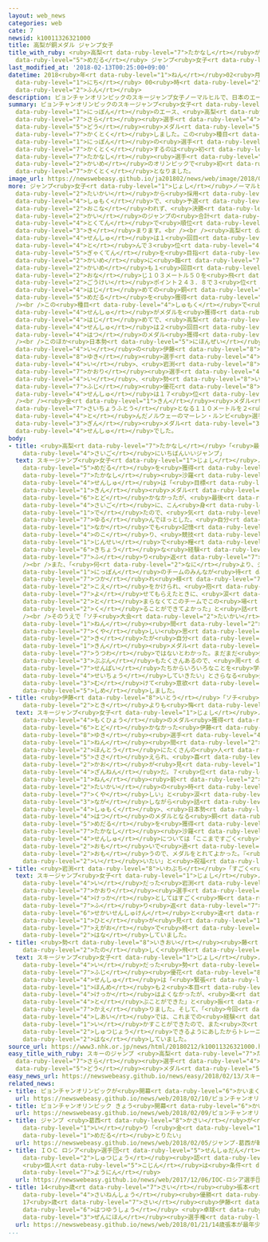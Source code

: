 ```yaml
---
layout: web_news
categories: web
cate: 7
newsid: k10011326321000
title: 高梨が銅メダル ジャンプ女子
title_with_ruby: <ruby>高梨<rt data-ruby-level="7">たかなし</rt></ruby>が<ruby>銅<rt data-ruby-level="5">どう</rt></ruby><ruby>メダル<rt
  data-ruby-level="5">めだる</rt></ruby> ジャンプ<ruby>女子<rt data-ruby-level="1">じょし</rt></ruby>
last_modified_at: '2018-02-13T00:25:00+09:00'
datetime: 2018<ruby>年<rt data-ruby-level="1">ねん</rt></ruby>02<ruby>月<rt data-ruby-level="1">がつ</rt></ruby>13<ruby>日<rt
  data-ruby-level="1">にち</rt></ruby> 00<ruby>時<rt data-ruby-level="2">じ</rt></ruby>25<ruby>分<rt
  data-ruby-level="2">ふん</rt></ruby>
description: ピョンチャンオリンピックのスキージャンプ女子ノーマルヒルで、日本のエース、高梨沙羅選手が銅メダルを獲得しました。この種目で日本の選手がメダルを獲得するのは初めてで、高梨選手は２回目のオリンピックで初のメダル獲得となりました。
summary: ピョンチャンオリンピックのスキージャンプ<ruby>女子<rt data-ruby-level="1">じょし</rt></ruby>ノーマルヒルで、<ruby>日本<rt
  data-ruby-level="1">にっぽん</rt></ruby>のエース、<ruby>高梨<rt data-ruby-level="7">たかなし</rt></ruby><ruby>沙羅<rt
  data-ruby-level="7">さら</rt></ruby><ruby>選手<rt data-ruby-level="4">せんしゅ</rt></ruby>が<ruby>銅<rt
  data-ruby-level="5">どう</rt></ruby><ruby>メダル<rt data-ruby-level="5">めだる</rt></ruby>を<ruby>獲得<rt
  data-ruby-level="7">かくとく</rt></ruby>しました。この<ruby>種目<rt data-ruby-level="4">しゅもく</rt></ruby>で<ruby>日本<rt
  data-ruby-level="1">にっぽん</rt></ruby>の<ruby>選手<rt data-ruby-level="4">せんしゅ</rt></ruby>がメダルを<ruby>獲得<rt
  data-ruby-level="7">かくとく</rt></ruby>するのは<ruby>初<rt data-ruby-level="4">はじ</rt></ruby>めてで、<ruby>高梨<rt
  data-ruby-level="7">たかなし</rt></ruby><ruby>選手<rt data-ruby-level="4">せんしゅ</rt></ruby>は２<ruby>回目<rt
  data-ruby-level="2">かいめ</rt></ruby>のオリンピックで<ruby>初<rt data-ruby-level="4">はつ</rt></ruby>のメダル<ruby>獲得<rt
  data-ruby-level="7">かくとく</rt></ruby>となりました。
image_url: https://newswebeasy.github.io/ja201802/news/web/image/2018/02/12/K10011326321_1802130021_1802130025_01_02.jpg
more: ジャンプ<ruby>女子<rt data-ruby-level="1">じょし</rt></ruby>ノーマルヒルは、<ruby>前回<rt data-ruby-level="2">ぜんかい</rt></ruby>のソチ<ruby>大会<rt
  data-ruby-level="2">たいかい</rt></ruby>から<ruby>採用<rt data-ruby-level="5">さいよう</rt></ruby>された<ruby>種目<rt
  data-ruby-level="4">しゅもく</rt></ruby>で、<ruby>予選<rt data-ruby-level="4">よせん</rt></ruby>は<ruby>行<rt
  data-ruby-level="2">おこな</rt></ruby>われず、<ruby>決勝<rt data-ruby-level="3">けっしょう</rt></ruby>の２<ruby>回<rt
  data-ruby-level="2">かい</rt></ruby>のジャンプの<ruby>合計<rt data-ruby-level="2">ごうけい</rt></ruby><ruby>得点<rt
  data-ruby-level="4">とくてん</rt></ruby>で<ruby>順位<rt data-ruby-level="4">じゅんい</rt></ruby>が<ruby>決<rt
  data-ruby-level="3">き</rt></ruby>まります。<br /><br /><ruby>高梨<rt data-ruby-level="7">たかなし</rt></ruby><ruby>選手<rt
  data-ruby-level="4">せんしゅ</rt></ruby>は１<ruby>回目<rt data-ruby-level="2">かいめ</rt></ruby>で１０３メートル５０を<ruby>飛<rt
  data-ruby-level="4">と</rt></ruby>んで３<ruby>位<rt data-ruby-level="4">い</rt></ruby>につけ<ruby>逆転<rt
  data-ruby-level="5">ぎゃくてん</rt></ruby>を<ruby>目指<rt data-ruby-level="3">めざ</rt></ruby>して２<ruby>回目<rt
  data-ruby-level="2">かいめ</rt></ruby>に<ruby>臨<rt data-ruby-level="7">のぞ</rt></ruby>みました。そして２<ruby>回目<rt
  data-ruby-level="2">かいめ</rt></ruby>も１<ruby>回目<rt data-ruby-level="2">かいめ</rt></ruby>と<ruby>同<rt
  data-ruby-level="2">おな</rt></ruby>じ１０３メートル５０を<ruby>飛<rt data-ruby-level="4">と</rt></ruby>んで<ruby>合計<rt
  data-ruby-level="2">ごうけい</rt></ruby>ポイント２４３．８で３<ruby>位<rt data-ruby-level="4">い</rt></ruby>となり、<ruby>初<rt
  data-ruby-level="4">はじ</rt></ruby>めての<ruby>銅<rt data-ruby-level="5">どう</rt></ruby><ruby>メダル<rt
  data-ruby-level="5">めだる</rt></ruby>を<ruby>獲得<rt data-ruby-level="7">かくとく</rt></ruby>しました。<br
  /><br />この<ruby>種目<rt data-ruby-level="4">しゅもく</rt></ruby>で<ruby>日本<rt data-ruby-level="1">にっぽん</rt></ruby>の<ruby>選手<rt
  data-ruby-level="4">せんしゅ</rt></ruby>がメダルを<ruby>獲得<rt data-ruby-level="7">かくとく</rt></ruby>するのは<ruby>初<rt
  data-ruby-level="4">はじ</rt></ruby>めてで、<ruby>高梨<rt data-ruby-level="7">たかなし</rt></ruby><ruby>選手<rt
  data-ruby-level="4">せんしゅ</rt></ruby>は２<ruby>回目<rt data-ruby-level="2">かいめ</rt></ruby>のオリンピックで<ruby>初<rt
  data-ruby-level="4">はつ</rt></ruby>のメダル<ruby>獲得<rt data-ruby-level="7">かくとく</rt></ruby>となりました。<br
  /><br />このほか<ruby>日本勢<rt data-ruby-level="5">にほんぜい</rt></ruby>は<ruby>前回<rt data-ruby-level="2">ぜんかい</rt></ruby>７<ruby>位<rt
  data-ruby-level="4">い</rt></ruby>の<ruby>伊藤<rt data-ruby-level="8">いとう</rt></ruby><ruby>有希<rt
  data-ruby-level="8">ゆき</rt></ruby><ruby>選手<rt data-ruby-level="4">せんしゅ</rt></ruby>が９<ruby>位<rt
  data-ruby-level="4">い</rt></ruby>、<ruby>岩渕<rt data-ruby-level="8">いわぶち</rt></ruby><ruby>香里<rt
  data-ruby-level="7">かおり</rt></ruby><ruby>選手<rt data-ruby-level="4">せんしゅ</rt></ruby>は１２<ruby>位<rt
  data-ruby-level="4">い</rt></ruby>、<ruby>勢<rt data-ruby-level="8">いきおい</rt></ruby><ruby>藤<rt
  data-ruby-level="7">ふじ</rt></ruby><ruby>優花<rt data-ruby-level="8">ゆか</rt></ruby><ruby>選手<rt
  data-ruby-level="4">せんしゅ</rt></ruby>は１７<ruby>位<rt data-ruby-level="4">い</rt></ruby>でした。<br
  /><br /><ruby>金<rt data-ruby-level="1">きん</rt></ruby><ruby>メダル<rt data-ruby-level="1">めだる</rt></ruby>は<ruby>最長不倒<rt
  data-ruby-level="7">さいちょうふとう</rt></ruby>となる１１０メートルを２<ruby>回目<rt data-ruby-level="2">かいめ</rt></ruby>で<ruby>飛<rt
  data-ruby-level="4">と</rt></ruby>んだノルウェーのマーレン・ルンビ<ruby>選手<rt data-ruby-level="4">せんしゅ</rt></ruby>、<ruby>銀<rt
  data-ruby-level="3">ぎん</rt></ruby><ruby>メダル<rt data-ruby-level="3">めだる</rt></ruby>はドイツのカタリーナ・アルトハウス<ruby>選手<rt
  data-ruby-level="4">せんしゅ</rt></ruby>でした。
body:
- title: <ruby>高梨<rt data-ruby-level="7">たかなし</rt></ruby>「<ruby>最後<rt data-ruby-level="4">さいご</rt></ruby>の<ruby>最後<rt
    data-ruby-level="4">さいご</rt></ruby>にいちばんいいジャンプ」
  text: スキージャンプ<ruby>女子<rt data-ruby-level="1">じょし</rt></ruby>ノーマルヒルで<ruby>銅<rt data-ruby-level="5">どう</rt></ruby><ruby>メダル<rt
    data-ruby-level="5">めだる</rt></ruby>を<ruby>獲得<rt data-ruby-level="7">かくとく</rt></ruby>した<ruby>高梨<rt
    data-ruby-level="7">たかなし</rt></ruby><ruby>沙羅<rt data-ruby-level="7">さら</rt></ruby><ruby>選手<rt
    data-ruby-level="4">せんしゅ</rt></ruby>は「<ruby>目標<rt data-ruby-level="4">もくひょう</rt></ruby>にしていた<ruby>金<rt
    data-ruby-level="1">きん</rt></ruby><ruby>メダル<rt data-ruby-level="1">めだる</rt></ruby>には<ruby>届<rt
    data-ruby-level="6">とど</rt></ruby>かなかったが、<ruby>最後<rt data-ruby-level="4">さいご</rt></ruby>の<ruby>最後<rt
    data-ruby-level="4">さいご</rt></ruby>に、こん<ruby>身<rt data-ruby-level="3">しん</rt></ruby>のいちばんいいジャンプが<ruby>出<rt
    data-ruby-level="1">で</rt></ruby>たので、<ruby>気<rt data-ruby-level="1">き</rt></ruby>が<ruby>緩<rt
    data-ruby-level="7">ゆる</rt></ruby>んでほっとした。<ruby>自分<rt data-ruby-level="2">じぶん</rt></ruby>の<ruby>中<rt
    data-ruby-level="1">なか</rt></ruby>でも<ruby>記憶<rt data-ruby-level="7">きおく</rt></ruby>に<ruby>残<rt
    data-ruby-level="4">のこ</rt></ruby>り、<ruby>競技<rt data-ruby-level="5">きょうぎ</rt></ruby><ruby>人生<rt
    data-ruby-level="1">じんせい</rt></ruby>で<ruby>糧<rt data-ruby-level="7">かて</rt></ruby>になる<ruby>貴重<rt
    data-ruby-level="6">きちょう</rt></ruby>な<ruby>経験<rt data-ruby-level="5">けいけん</rt></ruby>になった」と<ruby>振<rt
    data-ruby-level="7">ふ</rt></ruby>り<ruby>返<rt data-ruby-level="7">かえ</rt></ruby>りました。<br
    /><br />また、「<ruby>何<rt data-ruby-level="2">なに</rt></ruby>より、ジャンプの<ruby>後<rt data-ruby-level="2">あと</rt></ruby>に<ruby>日本<rt
    data-ruby-level="1">にっぽん</rt></ruby>のチームのみんなが<ruby>待<rt data-ruby-level="3">ま</rt></ruby>っていてくれたのがうれしかった。『お<ruby>疲<rt
    data-ruby-level="7">つか</rt></ruby>れ<ruby>様<rt data-ruby-level="7">さま</rt></ruby>』とか『すごいね』と<ruby>声<rt
    data-ruby-level="2">こえ</rt></ruby>をかけられ、<ruby>抱<rt data-ruby-level="7">だ</rt></ruby>き<ruby>寄<rt
    data-ruby-level="7">よ</rt></ruby>せてもらえたときに、<ruby>涙<rt data-ruby-level="7">なみだ</rt></ruby>が<ruby>止<rt
    data-ruby-level="2">と</rt></ruby>まらなくてこのチームでこの<ruby>場<rt data-ruby-level="2">ば</rt></ruby>に<ruby>来<rt
    data-ruby-level="2">く</rt></ruby>ることができてよかった」と<ruby>話<rt data-ruby-level="2">はな</rt></ruby>しました。<br
    /><br />そのうえで「ソチ<ruby>大会<rt data-ruby-level="2">たいかい</rt></ruby>からの４<ruby>年<rt
    data-ruby-level="1">ねん</rt></ruby><ruby>間<rt data-ruby-level="2">かん</rt></ruby>、<ruby>悔<rt
    data-ruby-level="7">くや</rt></ruby>しい<ruby>思<rt data-ruby-level="2">おも</rt></ruby>いをバネにここまで<ruby>来<rt
    data-ruby-level="2">き</rt></ruby>たが<ruby>自分<rt data-ruby-level="2">じぶん</rt></ruby>はまだ<ruby>金<rt
    data-ruby-level="1">きん</rt></ruby><ruby>メダル<rt data-ruby-level="1">めだる</rt></ruby>の<ruby>器<rt
    data-ruby-level="7">うつわ</rt></ruby>ではないとわかった。まだまだ<ruby>勉強<rt data-ruby-level="3">べんきょう</rt></ruby>していかなければいけない<ruby>部分<rt
    data-ruby-level="3">ぶぶん</rt></ruby>もたくさんあるので、<ruby>周<rt data-ruby-level="4">まわ</rt></ruby>りの<ruby>先輩<rt
    data-ruby-level="7">せんぱい</rt></ruby>たちからいろいろなことを<ruby>学<rt data-ruby-level="1">まな</rt></ruby>んで<ruby>成長<rt
    data-ruby-level="4">せいちょう</rt></ruby>していきたい」とさらなる<ruby>飛躍<rt data-ruby-level="7">ひやく</rt></ruby>に<ruby>向<rt
    data-ruby-level="3">む</rt></ruby>けて<ruby>意欲<rt data-ruby-level="6">いよく</rt></ruby>を<ruby>示<rt
    data-ruby-level="5">しめ</rt></ruby>しました。
- title: <ruby>伊藤<rt data-ruby-level="8">いとう</rt></ruby>「ソチ<ruby>大会<rt data-ruby-level="2">たいかい</rt></ruby>の<ruby>時<rt
    data-ruby-level="2">とき</rt></ruby>よりも<ruby>悔<rt data-ruby-level="7">くや</rt></ruby>しい」
  text: スキージャンプ<ruby>女子<rt data-ruby-level="1">じょし</rt></ruby>ノーマルヒルで９<ruby>位<rt data-ruby-level="4">い</rt></ruby>となり<ruby>目標<rt
    data-ruby-level="4">もくひょう</rt></ruby>のメダル<ruby>獲得<rt data-ruby-level="7">かくとく</rt></ruby>に<ruby>届<rt
    data-ruby-level="6">とど</rt></ruby>かなかった<ruby>伊藤<rt data-ruby-level="8">いとう</rt></ruby><ruby>有希<rt
    data-ruby-level="8">ゆき</rt></ruby><ruby>選手<rt data-ruby-level="4">せんしゅ</rt></ruby>は「この４<ruby>年<rt
    data-ruby-level="1">ねん</rt></ruby><ruby>間<rt data-ruby-level="2">かん</rt></ruby>、<ruby>本当<rt
    data-ruby-level="2">ほんとう</rt></ruby>にたくさんの<ruby>人<rt data-ruby-level="1">ひと</rt></ruby>に<ruby>支<rt
    data-ruby-level="5">ささ</rt></ruby>えられ、<ruby>喜<rt data-ruby-level="4">よろこ</rt></ruby>ぶ<ruby>顔<rt
    data-ruby-level="2">かお</rt></ruby>が<ruby>見<rt data-ruby-level="1">み</rt></ruby>たかったが、それができなくてすごく<ruby>残念<rt
    data-ruby-level="4">ざんねん</rt></ruby>だ。７<ruby>位<rt data-ruby-level="4">い</rt></ruby>だった４<ruby>年<rt
    data-ruby-level="1">ねん</rt></ruby><ruby>前<rt data-ruby-level="2">まえ</rt></ruby>のソチ<ruby>大会<rt
    data-ruby-level="2">たいかい</rt></ruby>の<ruby>時<rt data-ruby-level="2">とき</rt></ruby>よりも<ruby>悔<rt
    data-ruby-level="7">くや</rt></ruby>しい」と<ruby>涙<rt data-ruby-level="7">なみだ</rt></ruby>を<ruby>流<rt
    data-ruby-level="3">なが</rt></ruby>しながら<ruby>話<rt data-ruby-level="2">はな</rt></ruby>していました。そのうえで、この<ruby>種目<rt
    data-ruby-level="4">しゅもく</rt></ruby>、<ruby>日本勢<rt data-ruby-level="5">にほんぜい</rt></ruby><ruby>初<rt
    data-ruby-level="4">はつ</rt></ruby>のメダルとなる<ruby>銅<rt data-ruby-level="5">どう</rt></ruby><ruby>メダル<rt
    data-ruby-level="5">めだる</rt></ruby>を<ruby>獲得<rt data-ruby-level="7">かくとく</rt></ruby>した<ruby>高梨<rt
    data-ruby-level="7">たかなし</rt></ruby><ruby>沙羅<rt data-ruby-level="7">さら</rt></ruby><ruby>選手<rt
    data-ruby-level="4">せんしゅ</rt></ruby>については「ここまですごく<ruby>苦<rt data-ruby-level="3">くる</rt></ruby>しい<ruby>思<rt
    data-ruby-level="2">おも</rt></ruby>いで<ruby>過<rt data-ruby-level="5">す</rt></ruby>ごしたと<ruby>思<rt
    data-ruby-level="2">おも</rt></ruby>うので、メダルをとれてよかった。『<ruby>本当<rt data-ruby-level="2">ほんとう</rt></ruby>におめでとう』と<ruby>言<rt
    data-ruby-level="2">い</rt></ruby>いたい」と<ruby>祝福<rt data-ruby-level="4">しゅくふく</rt></ruby>していました。
- title: <ruby>岩渕<rt data-ruby-level="8">いわぶち</rt></ruby>「すごく<ruby>悔<rt data-ruby-level="7">くや</rt></ruby>しい」
  text: スキージャンプ<ruby>女子<rt data-ruby-level="1">じょし</rt></ruby>ノーマルヒルで１２<ruby>位<rt
    data-ruby-level="4">い</rt></ruby>だった<ruby>岩渕<rt data-ruby-level="8">いわぶち</rt></ruby><ruby>香里<rt
    data-ruby-level="7">かおり</rt></ruby><ruby>選手<rt data-ruby-level="4">せんしゅ</rt></ruby>は「<ruby>結果<rt
    data-ruby-level="4">けっか</rt></ruby>としてはすごく<ruby>悔<rt data-ruby-level="7">くや</rt></ruby>しいです」と<ruby>振<rt
    data-ruby-level="7">ふ</rt></ruby>り<ruby>返<rt data-ruby-level="7">かえ</rt></ruby>ったうえで、「ワールドカップや<ruby>世界選手権<rt
    data-ruby-level="6">せかいせんしゅけん</rt></ruby>と<ruby>違<rt data-ruby-level="7">ちが</rt></ruby>ってオリンピックではいろいろな<ruby>人<rt
    data-ruby-level="1">ひと</rt></ruby>が<ruby>見<rt data-ruby-level="1">み</rt></ruby>てくれ、<ruby>笑顔<rt
    data-ruby-level="7">えがお</rt></ruby>で<ruby>終<rt data-ruby-level="3">お</rt></ruby>われてよかったです」と<ruby>話<rt
    data-ruby-level="2">はな</rt></ruby>していました。
- title: <ruby>勢<rt data-ruby-level="8">いきおい</rt></ruby><ruby>藤<rt data-ruby-level="7">ふじ</rt></ruby>「<ruby>楽<rt
    data-ruby-level="2">たの</rt></ruby>しく<ruby>飛<rt data-ruby-level="4">と</rt></ruby>ぶことができた」
  text: スキージャンプ<ruby>女子<rt data-ruby-level="1">じょし</rt></ruby>ノーマルヒルで１７<ruby>位<rt
    data-ruby-level="4">い</rt></ruby>だった<ruby>勢<rt data-ruby-level="8">いきおい</rt></ruby><ruby>藤<rt
    data-ruby-level="7">ふじ</rt></ruby><ruby>優花<rt data-ruby-level="8">ゆか</rt></ruby><ruby>選手<rt
    data-ruby-level="4">せんしゅ</rt></ruby>は「<ruby>緊張<rt data-ruby-level="7">きんちょう</rt></ruby>していたが１<ruby>本目<rt
    data-ruby-level="1">ほんめ</rt></ruby>も２<ruby>本目<rt data-ruby-level="1">ほんめ</rt></ruby>もいいジャンプができた。あまり<ruby>結果<rt
    data-ruby-level="4">けっか</rt></ruby>はよくなかったが、<ruby>楽<rt data-ruby-level="2">たの</rt></ruby>しく<ruby>飛<rt
    data-ruby-level="4">と</rt></ruby>ぶことができた」と<ruby>振<rt data-ruby-level="7">ふ</rt></ruby>り<ruby>返<rt
    data-ruby-level="7">かえ</rt></ruby>りました。そして、「<ruby>今回<rt data-ruby-level="2">こんかい</rt></ruby>の<ruby>試合<rt
    data-ruby-level="4">しあい</rt></ruby>では、これまでの<ruby>経験<rt data-ruby-level="5">けいけん</rt></ruby>を<ruby>生<rt
    data-ruby-level="1">い</rt></ruby>かすことができたので、また<ruby>次<rt data-ruby-level="3">つぎ</rt></ruby>のオリンピックに<ruby>出場<rt
    data-ruby-level="2">しゅつじょう</rt></ruby>できるようにあしたからトレーニングを<ruby>頑張<rt data-ruby-level="7">がんば</rt></ruby>りたい」と<ruby>話<rt
    data-ruby-level="2">はな</rt></ruby>していました。
source_url: https://www3.nhk.or.jp/news/html/20180212/k10011326321000.html
easy_title_with_ruby: スキーのジャンプ <ruby>高梨<rt data-ruby-level="7">たかなし</rt></ruby><ruby>沙羅<rt
  data-ruby-level="7">さら</rt></ruby><ruby>選手<rt data-ruby-level="4">せんしゅ</rt></ruby>が<ruby>銅<rt
  data-ruby-level="5">どう</rt></ruby><ruby>メダル<rt data-ruby-level="5">めだる</rt></ruby>
easy_news_url: https://newswebeasy.github.io/news/easy/2018/02/13/スキーのジャンプ-高梨沙羅選手が銅メダル
related_news:
- title: ピョンチャンオリンピックが<ruby>開幕<rt data-ruby-level="6">かいまく</rt></ruby>
  url: https://newswebeasy.github.io/news/web/2018/02/10/ピョンチャンオリンピックが開幕
- title: ピョンチャンオリンピック きょう<ruby>開幕<rt data-ruby-level="6">かいまく</rt></ruby>
  url: https://newswebeasy.github.io/news/web/2018/02/09/ピョンチャンオリンピック-きょう開幕
- title: ジャンプ <ruby>葛西<rt data-ruby-level="8">かさい</rt></ruby>が<ruby>韓国<rt data-ruby-level="7">かんこく</rt></ruby><ruby>入<rt
    data-ruby-level="1">い</rt></ruby>り「<ruby>金<rt data-ruby-level="1">きん</rt></ruby><ruby>メダル<rt
    data-ruby-level="1">めだる</rt></ruby>とりたい」
  url: https://newswebeasy.github.io/news/web/2018/02/05/ジャンプ-葛西が韓国入り金メダルとりたい
- title: ＩＯＣ ロシア<ruby>選手団<rt data-ruby-level="5">せんしゅだん</rt></ruby>の<ruby>五輪<rt data-ruby-level="4">ごりん</rt></ruby><ruby>出場<rt
    data-ruby-level="2">しゅつじょう</rt></ruby><ruby>認<rt data-ruby-level="6">みと</rt></ruby>めず
    <ruby>個人<rt data-ruby-level="5">こじん</rt></ruby>は<ruby>条件<rt data-ruby-level="5">じょうけん</rt></ruby>つきで<ruby>容認<rt
    data-ruby-level="7">ようにん</rt></ruby>
  url: https://newswebeasy.github.io/news/web/2017/12/06/IOC-ロシア選手団の五輪出場認めず-個人は条件つきで容認
- title: 14<ruby>歳<rt data-ruby-level="7">さい</rt></ruby><ruby>張本<rt data-ruby-level="5">ちょうほん</rt></ruby>が<ruby>最年少<rt
    data-ruby-level="4">さいねんしょう</rt></ruby><ruby>優勝<rt data-ruby-level="6">ゆうしょう</rt></ruby>
    17<ruby>歳<rt data-ruby-level="7">さい</rt></ruby><ruby>伊藤<rt data-ruby-level="8">いとう</rt></ruby>も<ruby>初優勝<rt
    data-ruby-level="6">はつゆうしょう</rt></ruby> <ruby>卓球<rt data-ruby-level="7">たっきゅう</rt></ruby><ruby>全日本<rt
    data-ruby-level="3">ぜんにほん</rt></ruby><ruby>選手権<rt data-ruby-level="6">せんしゅけん</rt></ruby>
  url: https://newswebeasy.github.io/news/web/2018/01/21/14歳張本が最年少優勝-17歳伊藤も初優勝-卓球全日本選手権
...
```

